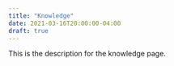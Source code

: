 ```yaml
---
title: "Knowledge"
date: 2021-03-16T20:00:00-04:00
draft: true
---
```


This is the description for the knowledge page.

<!--more-->
